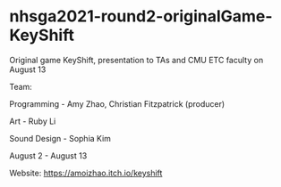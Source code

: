 # nhsga2021-round2-originalGame-KeyShift

Original game KeyShift, presentation to TAs and CMU ETC faculty on August 13

Team:

Programming - Amy Zhao, Christian Fitzpatrick (producer)

Art - Ruby Li

Sound Design - Sophia Kim

August 2 - August 13

Website: https://amoizhao.itch.io/keyshift

